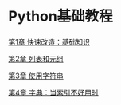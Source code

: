# Python基础教程

###     

[第1章 快速改造：基础知识](#docs/begin_01)

[第2章 列表和元组](#docs/begin_02)

[第3章 使用字符串](#docs/begin_03)

[第4章 字典：当索引不好用时](#docs/begin_04)


